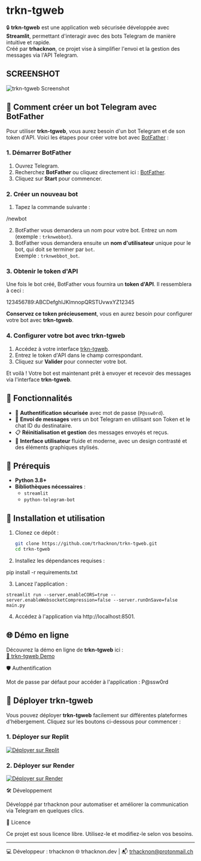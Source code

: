 # trkn-tgweb

🔒 **trkn-tgweb** est une application web sécurisée développée avec **Streamlit**, permettant d'interagir avec des bots Telegram de manière intuitive et rapide.  
Créé par **trhacknon**, ce projet vise à simplifier l'envoi et la gestion des messages via l'API Telegram.

## SCREENSHOT
![trkn-tgweb Screenshot](https://g.top4top.io/p_325854bfp0.jpg)

## 🤖 Comment créer un bot Telegram avec BotFather

Pour utiliser **trkn-tgweb**, vous aurez besoin d'un bot Telegram et de son token d'API. Voici les étapes pour créer votre bot avec [BotFather](https://t.me/botfather) :

### 1. Démarrer BotFather
1. Ouvrez Telegram.
2. Recherchez **BotFather** ou cliquez directement ici : [BotFather](https://t.me/botfather).
3. Cliquez sur **Start** pour commencer.

### 2. Créer un nouveau bot
1. Tapez la commande suivante :

/newbot

2. BotFather vous demandera un nom pour votre bot. Entrez un nom (exemple : `trknwebbot`).
3. BotFather vous demandera ensuite un **nom d'utilisateur** unique pour le bot, qui doit se terminer par `bot`.  
Exemple : `trknwebbot_bot`.

### 3. Obtenir le token d'API
Une fois le bot créé, BotFather vous fournira un **token d'API**. Il ressemblera à ceci :

123456789:ABCDefghIJKlmnopQRSTUvwxYZ12345

**Conservez ce token précieusement**, vous en aurez besoin pour configurer votre bot avec **trkn-tgweb**.

### 4. Configurer votre bot avec trkn-tgweb
1. Accédez à votre interface [trkn-tgweb](https://trkn-tgweb.onrender.com).
2. Entrez le token d'API dans le champ correspondant.
3. Cliquez sur **Valider** pour connecter votre bot.

Et voilà ! Votre bot est maintenant prêt à envoyer et recevoir des messages via l'interface **trkn-tgweb**.

## 📜 Fonctionnalités

- 🔑 **Authentification sécurisée** avec mot de passe (`P@ssw0rd`).
- 📩 **Envoi de messages** vers un bot Telegram en utilisant son Token et le chat ID du destinataire.
- 📋 **Réinitialisation et gestion** des messages envoyés et reçus.
- 🌌 **Interface utilisateur** fluide et moderne, avec un design contrasté et des éléments graphiques stylisés.

## 🎯 Prérequis

- **Python 3.8+**
- **Bibliothèques nécessaires** :
  - `streamlit`
  - `python-telegram-bot`

## 🚀 Installation et utilisation

1. Clonez ce dépôt :

   ```bash
   git clone https://github.com/trhacknon/trkn-tgweb.git
   cd trkn-tgweb

2. Installez les dépendances requises :

pip install -r requirements.txt


3. Lancez l'application :

```
streamlit run --server.enableCORS=true --server.enableWebsocketCompression=false --server.runOnSave=false main.py
```


4. Accédez à l'application via http://localhost:8501.

## 🌐 Démo en ligne

Découvrez la démo en ligne de **trkn-tgweb** ici :  
[🔗 trkn-tgweb Demo](https://trkn-tgweb.onrender.com)

🛡️ Authentification

Mot de passe par défaut pour accéder à l'application :
P@ssw0rd

## 🚀 Déployer trkn-tgweb

Vous pouvez déployer **trkn-tgweb** facilement sur différentes plateformes d'hébergement. Cliquez sur les boutons ci-dessous pour commencer :

### 1. Déployer sur Replit
[![Déployer sur Replit](https://replit.com/badge/github)](https://replit.com/new/github/trhacknon/trkn-tgweb)

### 2. Déployer sur Render
[![Déployer sur Render](https://render.com/images/deploy-to-render-button.svg)](https://render.com/deploy?repo=https://github.com/trhacknon/trkn-tgweb)

🛠️ Développement

Développé par trhacknon pour automatiser et améliorer la communication via Telegram en quelques clics.

📄 Licence

Ce projet est sous licence libre. Utilisez-le et modifiez-le selon vos besoins.


---

💻 Développeur : trhacknon
🌐 trhacknon.dev | 📬 trhacknon@protonmail.ch
